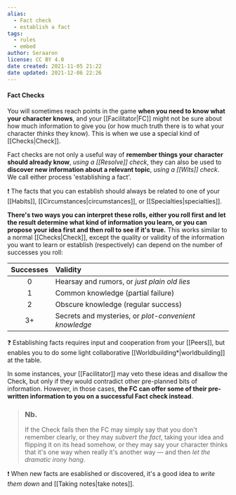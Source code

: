 ```yaml
---
alias:
  - Fact check
  - establish a fact
tags:
  - rules
  - embed
author: Seraaron
license: CC BY 4.0
date created: 2021-11-05 21:22
date updated: 2021-12-06 22:26
---
```


#### Fact Checks

You will sometimes reach points in the game **when you need to know what your character knows**, and your [[Facilitator|FC]] might not be sure about how much information to give you (or how much truth there is to what your character _thinks_ they know). This is when we use a special kind of [[Checks|Check]].

Fact checks are not only a useful way of  **remember things your character should already know**, _using a [[Resolve]] check_, they can also be used to **discover new information about a relevant topic**, _using a [[Wits]] check_. We call either process 'establishing a fact'.

❗ The facts that you can establish should always be related to one of your [[Habits]], [[Circumstances|circumstances]], or [[Specialties|specialties]].

**There's two ways you can interpret these rolls, either you roll first and let the result determine what kind of information you learn, or you can propose your idea first and then roll to see if it's true.** This works similar to a normal [[Checks|Check]], except the quality or validity of the information you want to learn or establish (respectively) can depend on the number of successes you roll:

| Successes | Validity                                               |
| :-------: | :----------------------------------------------------- |
|     0     | Hearsay and rumors, or _just plain old lies_           |
|     1     | Common knowledge (partial failure)                     |
|     2     | Obscure knowledge (regular success)                    |
|     3+    | Secrets and mysteries,  or _plot-convenient knowledge_ |

❓ Establishing facts requires input and cooperation from your [[Peers]], but enables you to do some light collaborative [[Worldbuilding*|worldbuilding]] at the table.

In some instances, your [[Facilitator]] may veto these ideas and disallow the Check, but only if they would contradict other pre-planned bits of information. However, in those cases, **the FC can offer some of their pre-written information to you on a successful Fact check instead**.

> ### Nb.
>
> If the Check fails then the FC may simply say that you don't remember clearly, or they may _subvert the fact_, taking your idea and flipping it on its head somehow, or they may say your character thinks that it's one way when really it's another way — and then _let the dramatic irony hang_.

❗ When new facts are esablished or discovered, it's a good idea to _write them down_ and [[Taking notes|take notes]].

